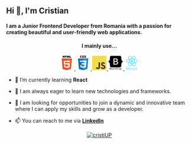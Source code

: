 
<h2>Hi 👋, I'm Cristian</h2>
<h4>I am a Junior Frontend Developer from Romania with a passion for creating beautiful and user-friendly web applications.</h4>
<div align="center">
  <h4>I mainly use...</h4>
    
<a href="https://www.w3.org/html/" target="_blank" rel="noreferrer"> <img src="https://raw.githubusercontent.com/devicons/devicon/master/icons/html5/html5-original-wordmark.svg" alt="html5" width="40" height="40"/> </a> <a href="https://www.w3schools.com/css/" target="_blank" rel="noreferrer"> <img src="https://raw.githubusercontent.com/devicons/devicon/master/icons/css3/css3-original-wordmark.svg" alt="css3" width="40" height="40"/> </a> <a href="https://developer.mozilla.org/en-US/docs/Web/JavaScript" target="_blank" rel="noreferrer"> <img src="https://raw.githubusercontent.com/devicons/devicon/master/icons/javascript/javascript-original.svg" alt="javascript" width="40" height="40"/> </a> <a href="https://getbootstrap.com" target="_blank" rel="noreferrer"> <img src="https://raw.githubusercontent.com/devicons/devicon/master/icons/bootstrap/bootstrap-plain-wordmark.svg" alt="bootstrap" width="40" height="40"/> </a> <a href="https://reactjs.org/" target="_blank" rel="noreferrer"> <img src="https://raw.githubusercontent.com/devicons/devicon/master/icons/react/react-original-wordmark.svg" alt="react" width="40" height="40"/> </a>
</div>

- 🌱 I’m currently learning **React** 

- 💬 I am always eager to learn new technologies and frameworks.

- 🤝 I am looking for opportunities to join a dynamic and innovative team where I can apply my skills and grow as a developer.

- 📫 You can reach to me via **<a href="https://linkedin.com/in/cristi-radescu" target="blank">LinkedIn</a>**

<p align="center"><a href="https://www.buymeacoffee.com/cristiUP"> <img align="center" src="https://cdn.buymeacoffee.com/buttons/v2/default-yellow.png" height="30" alt="cristiUP" /></a></p><br>


<!--
**cristiUP/cristiUP** is a ✨ _special_ ✨ repository because its `README.md` (this file) appears on your GitHub profile.

Here are some ideas to get you started:

- 🔭 I’m currently working on ...
- 🌱 I’m currently learning ...
- 👯 I’m looking to collaborate on ...
- 🤔 I’m looking for help with ...
- 💬 Ask me about ...
- 📫 How to reach me: ...
- 😄 Pronouns: ...
- ⚡ Fun fact: ...
-->
